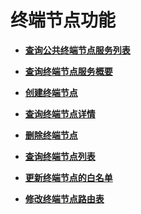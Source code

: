 # 终端节点功能<a name="vpcep_06_0300"></a>

-   **[查询公共终端节点服务列表](查询公共终端节点服务列表.md)**  

-   **[查询终端节点服务概要](查询终端节点服务概要.md)**  

-   **[创建终端节点](创建终端节点.md)**  

-   **[查询终端节点详情](查询终端节点详情.md)**  

-   **[删除终端节点](删除终端节点.md)**  

-   **[查询终端节点列表](查询终端节点列表.md)**  

-   **[更新终端节点的白名单](更新终端节点的白名单.md)**  

-   **[修改终端节点路由表](修改终端节点路由表.md)**  


